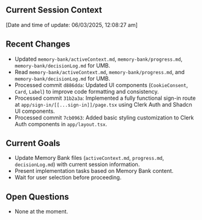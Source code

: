 ## Current Session Context

[Date and time of update: 06/03/2025, 12:08:27 am]

## Recent Changes

- Updated `memory-bank/activeContext.md`, `memory-bank/progress.md`, `memory-bank/decisionLog.md` for UMB.
- Read `memory-bank/activeContext.md`, `memory-bank/progress.md`, and `memory-bank/decisionLog.md` for UMB.
- Processed commit `d886dda`: Updated UI components (`CookieConsent`, `Card`, `Label`) to improve code formatting and consistency.
- Processed commit `31b2a3a`: Implemented a fully functional sign-in route at `app/sign-in/[[...sign-in]]/page.tsx` using Clerk Auth and Shadcn UI components.
- Processed commit `7cb0963`: Added basic styling customization to Clerk Auth components in `app/layout.tsx`.

## Current Goals

- Update Memory Bank files (`activeContext.md`, `progress.md`, `decisionLog.md`) with current session information.
- Present implementation tasks based on Memory Bank content.
- Wait for user selection before proceeding.

## Open Questions

- None at the moment.
